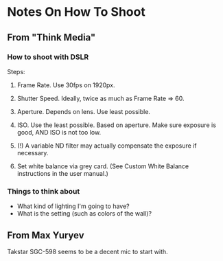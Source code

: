 # Notes On How To Shoot

## From "Think Media"

### How to shoot with DSLR

Steps:

1. Frame Rate. Use 30fps on 1920px.
1. Shutter Speed. Ideally, twice as much as Frame Rate => 60.
1. Aperture. Depends on lens. Use least possible.
1. ISO. Use the least possible. Based on aperture. Make sure exposure is good, AND ISO is not too low.
1. (!) A variable ND filter may actually compensate the exposure if necessary.

1. Set white balance via grey card. (See Custom White Balance instructions in the user manual.)

### Things to think about

* What kind of lighting I'm going to have?
* What is the setting (such as colors of the wall)?

## From Max Yuryev

Takstar SGC-598 seems to be a decent mic to start with.